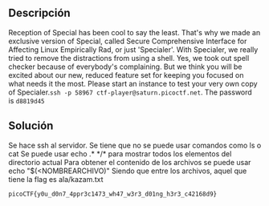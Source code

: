 ## Descripción
Reception of Special has been cool to say the least. That's why we made an exclusive version of Special, called Secure Comprehensive Interface for Affecting Linux Empirically Rad, or just 'Specialer'. With Specialer, we really tried to remove the distractions from using a shell. Yes, we took out spell checker because of everybody's complaining. But we think you will be excited about our new, reduced feature set for keeping you focused on what needs it the most. Please start an instance to test your very own copy of Specialer.`ssh -p 58967 ctf-player@saturn.picoctf.net`. The password is `d8819d45`

## Solución
Se hace ssh al servidor. Se tiene que no se puede usar comandos como ls o cat
Se puede usar echo .\* \*/\* para mostrar todos los elementos del directorio actual
Para obtener el contenido de los archivos se puede usar echo "$(<NOMBREARCHIVO)"
Siendo que entre los archivos, aquel que tiene la flag es ala/kazam.txt

```
picoCTF{y0u_d0n7_4ppr3c1473_wh47_w3r3_d01ng_h3r3_c42168d9}
```
